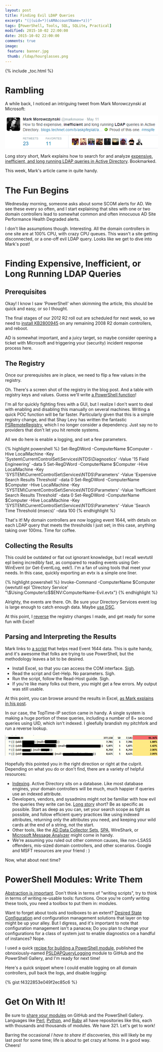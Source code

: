 ```yaml
---
layout: post
title: Finding Evil LDAP Queries
excerpt: "(|(uid=*)(sAMAccountName=*z))"
tags: [PowerShell, Tools, SQL, SQLite, Practical]
modified: 2015-10-02 22:00:00
date: 2015-10-02 22:00:00
comments: true
image:
 feature: banner.jpg
 thumb: /ldap/hourglasses.png
---
```

{% include _toc.html %}

# Rambling

A while back, I noticed an intriguing tweet from Mark Morowczynski at Microsoft:

![tweet](/images/ldap/tweet.png)

Long story short, Mark explains how to search for and analyze [expensive, inefficient, and long running LDAP queries in Active Directory](http://blogs.technet.com/b/askpfeplat/archive/2015/05/11/how-to-find-expensive-inefficient-and-long-running-ldap-queries-in-active-directory.aspx). Bookmarked.

This week, Mark's article came in quite handy.

# The Fun Begins

Wednesday morning, someone asks about some SCOM alerts for AD. We see these every so often, and I start explaining that sites with one or two domain controllers lead to somewhat common and often innocuous AD Site Performance Health Degraded alerts.

I don't like assumptions though. Interesting. All the domain controllers in one site are at 100% CPU, with crazy CPU queues. This wasn't a site getting disconnected, or a one-off evil LDAP query. Looks like we get to dive into Mark's post!

# Finding Expensive, Inefficient, or Long Running LDAP Queries

## Prerequisites

Okay! I know I saw 'PowerShell' when skimming the article, this should be quick and easy, or so I thought.

The final stages of our 2012 R2 roll out are scheduled for next week, so we need to [install KB2800945](https://support.microsoft.com/en-us/kb/2800945/en-us) on any remaining 2008 R2 domain controllers, and reboot.

AD is somewhat important, and a juicy target, so maybe consider opening a ticket with Microsoft and triggering your (security) incident response process here.

## The Registry

Once our prerequisites are in place, we need to flip a few values in the registry.

Oh. There's a screen shot of the registry in the blog post. And a table with registry keys and values. Guess we'll write [a PowerShell function](https://github.com/RamblingCookieMonster/PSLDAPQueryLogging/blob/master/PSLDAPQueryLogging/Public/Enable-LDAPQueryLogging.ps1)!

I'm all for quickly fighting fires with a GUI, but I realize I don't want to deal with enabling and disabling this manually on several machines. Writing a quick POC function will be far faster. Particularly given that this is a simple registry change, and that Shay Levy has written the fantastic [PSRemoteRegistry](https://psremoteregistry.codeplex.com/), which I no longer consider a dependency. Just say no to providers that don't let you hit remote systems.

All we do here is enable a logging, and set a few parameters.

{% highlight powershell %}
Set-RegDWord -ComputerName $Computer -Hive LocalMachine -Key 'System\CurrentControlSet\Services\NTDS\Diagnostics' -Value '15 Field Engineering' -data 5
Set-RegDWord -ComputerName $Computer -Hive LocalMachine -Key 'SYSTEM\CurrentControlSet\Services\NTDS\Parameters' -Value 'Expensive Search Results Threshold' -data 0
Set-RegDWord -ComputerName $Computer -Hive LocalMachine -Key 'SYSTEM\CurrentControlSet\Services\NTDS\Parameters' -Value 'Inefficient Search Results Threshold' -data 0
Set-RegDWord -ComputerName $Computer -Hive LocalMachine -Key 'SYSTEM\CurrentControlSet\Services\NTDS\Parameters' -Value 'Search Time Threshold (msecs)' -data 100
{% endhighlight %}

That's it! My domain controllers are now logging event 1644, with details on each LDAP query that meets the thresholds I just set; in this case, anything taking over 100ms. Time for coffee.

## Collecting the Results

This could be outdated or flat out ignorant knowledge, but I recall wevtutil epl being incredibly fast, as compared to reading events using Get-WinEvent (or Get-EventLog, eek!). I'm a fan of using tools that meet your needs. In this case, quickly exporting an evtx is a simple one liner.

{% highlight powershell %}
Invoke-Command -ComputerName $Computer {wevtutil epl 'Directory Service' "\\$Using:Computer\c$\$ENV:ComputerName-Evil.evtx"}
{% endhighlight %}

Alrighty, the events are there. Oh. Be sure your Directory Services event log is large enough to catch enough data. Maybe [use DSC](https://github.com/PowerShell/xWinEventLog).

At this point, I [reverse](https://github.com/RamblingCookieMonster/PSLDAPQueryLogging/blob/master/PSLDAPQueryLogging/Public/Disable-LDAPQueryLogging.ps1) the registry changes I made, and get ready for some fun with Excel!

## Parsing and Interpreting the Results

Mark links to [a script](https://gallery.technet.microsoft.com/scriptcenter/Event-1644-reader-Export-45205268) that helps read Event 1644 data. This is quite handy, and it's awesome that folks are trying to use PowerShell, but the methodology leaves a bit to be desired.

* Install Excel, so that you can access the COM interface. [Sigh](http://ramblingcookiemonster.github.io/PSExcel-Intro/).
* Read the script and Get-Help. No parameters. Sigh.
* Run the script, follow the Read-Host guide. Sigh.
* If you're like many folks out there, you might get a few errors. My output was still usable.

At this point, you can browse around the results in Excel, [ as Mark explains in his post](http://blogs.technet.com/b/askpfeplat/archive/2015/05/11/how-to-find-expensive-inefficient-and-long-running-ldap-queries-in-active-directory.aspx#Analyzing).

In our case, the TopTime-IP section came in handy. A single system is making a huge portion of these queries, including a number of 8+ second queries using UID, which isn't indexed. I gleefully brandish my pitchfork and run a reverse lookup.

![Wat](/images/ldap/wat.png)

Hopefully this pointed you in the right direction or right at the culprit. Depending on what you do or don't find, there are a variety of helpful resources:

* [Indexing](http://blogs.technet.com/b/askpfeplat/archive/2012/11/11/mcm-active-directory-indexing-for-the-masses.aspx). Active Directory sits on a database. Like most database engines, your domain controllers will be much, much happier if queries use an indexed attribute.
* Developers, vendors, and sysadmins might not be familiar with how evil the queries they write can be. [Long story](https://msdn.microsoft.com/en-us/library/ms808539.aspx) short? Be as specific as possible. Start as deep as you can, set your search scope as tight as possible, and follow efficient query practices like using indexed attributes, returning only the attributes you need, and keeping your wild cards at the end of a string, not the start.
* Other tools, like the [AD Data Collector Sets](http://blogs.technet.com/b/askds/archive/2010/06/08/son-of-spa-ad-data-collector-sets-in-win2008-and-beyond.aspx), [SPA](http://blogs.technet.com/b/yongrhee/archive/2014/02/01/tool-server-performance-advisor-spa-v3-1-to-troubleshoot-high-cpu-in-lsass-in-ad-domain-controllers.aspx), WireShark, or [Microsoft Message Analyzer](https://technet.microsoft.com/en-us/library/jj714801.aspx) might come in handy.
* We're assuming you ruled out other common causes, like non-LSASS offenders, mis-sized domain controllers, and other scenarios. Google and MSFT resources are your friend : )

Now, what about next time?

# PowerShell Modules: Write Them

[Abstraction is important](http://powershell.org/wp/2015/08/16/abstraction-and-configuration-data/). Don't think in terms of "writing scripts", try to think in terms of writing re-usable tools: functions. Once you're comfy writing these tools, you need a toolbox to put them in: modules.

Want to forget about tools and toolboxes to an extent? [Desired State Configuration](https://channel9.msdn.com/Series/Getting-Started-with-PowerShell-Desired-State-Configuration-DSC) and configuration management solutions that layer on top might be up your alley. But I digress, and it's important to note that configuration management isn't a panacea; Do you plan to change your configurations for a class of system just to enable diagnostics on a handful of instances? Nope.

I used a quick [recipe for building a PowerShell module](http://ramblingcookiemonster.github.io/Building-A-PowerShell-Module/), published the obnoxiously-named [PSLDAPQueryLogging](https://github.com/RamblingCookieMonster/PSLDAPQueryLogging) module to GitHub and the PowerShell Gallery, and I'm ready for next time!

Here's a quick snippet where I could enable logging on all domain controllers, pull back the logs, and disable logging:

{% gist f4322853e049f2ec85c6 %}

# Get On With It!

Be sure to [share your modules](http://powershell.org/wp/2015/09/06/writing-and-publishing-powershell-modules/) on GitHub and the PowerShell Gallery. Languages like [Perl](https://www.perl.org/about/whitepapers/perl-cpan.html), [Python](https://pypi.python.org/pypi), and [Ruby](https://rubygems.org/) all have repositories like this, each with thousands and thousands of modules. We  have 321. Let's get to work!

Barring the occasional *I have to share it!* discoveries, this will likely be my last post for some time; life is about to get crazy at home. In a good way. Cheers!